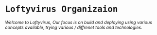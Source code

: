 # <samp>Loftyvirus Organizaion</samp>
_Welcome to Loftyvirus, Our focus is on build and deploying using various concepts available, trying various / diffrenet tools and technologies._
